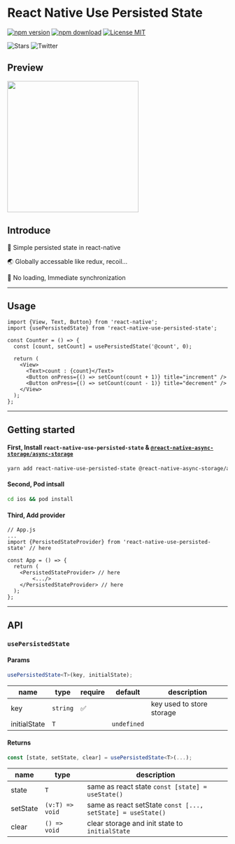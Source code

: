 # React Native Use Persisted State

[![npm version](https://badge.fury.io/js/react-native-use-persisted-state.svg)](https://www.npmjs.com/package/react-native-use-persisted-state)
[![npm download](https://img.shields.io/npm/dt/react-native-use-persisted-state)](https://www.npmjs.com/package/react-native-use-persisted-state)
[![License MIT](https://img.shields.io/github/license/KoreanThinker/react-native-use-persisted-state?style=plat)](LICENSE)

![Stars](https://img.shields.io/github/stars/KoreanThinker/react-native-use-persisted-state?style=social)
![Twitter](https://img.shields.io/twitter/follow/koreanthinker?style=social)

## Preview

<img width="300" src="https://user-images.githubusercontent.com/48207131/160565345-826abe28-ea26-4162-a981-01a85bde4814.gif" />

## Introduce

💾 Simple persisted state in react-native

🌏 Globally accessable like redux, recoil...

🚀 No loading, Immediate synchronization

---

## Usage

```tsx
import {View, Text, Button} from 'react-native';
import {usePersistedState} from 'react-native-use-persisted-state';

const Counter = () => {
  const [count, setCount] = usePersistedState('@count', 0);

  return (
    <View>
      <Text>count : {count}</Text>
      <Button onPress={() => setCount(count + 1)} title="increment" />
      <Button onPress={() => setCount(count - 1)} title="decrement" />
    </View>
  );
};
```

---

## Getting started

#### First, Install `react-native-use-persisted-state` & [`@react-native-async-storage/async-storage`](https://github.com/react-native-async-storage/async-storage)

```bash
yarn add react-native-use-persisted-state @react-native-async-storage/async-storage
```

#### Second, Pod intsall

```bash
cd ios && pod install
```

#### Third, Add provider

```tsx
// App.js
...
import {PersistedStateProvider} from 'react-native-use-persisted-state' // here

const App = () => {
  return (
    <PersistedStateProvider> // here
        <.../>
    </PersistedStateProvider> // here
  );
};
```

---

## API

### `usePersistedState`

#### Params

```ts
usePersistedState<T>(key, initialState);
```

| name         | type     | require | default     | description               |
| ------------ | -------- | ------- | ----------- | ------------------------- |
| key          | `string` | ✅      |             | key used to store storage |
| initialState | `T`      |         | `undefined` |                           |

#### Returns

```ts
const [state, setState, clear] = usePersistedState<T>(...);
```

| name     | type            | description                                                 |
| -------- | --------------- | ----------------------------------------------------------- |
| state    | `T`             | same as react state `const [state] = useState()`            |
| setState | `(v:T) => void` | same as react setState `const [..., setState] = useState()` |
| clear    | `() => void`    | clear storage and init state to `initialState`              |
